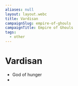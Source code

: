 ```yaml
---
aliases: null
layout: layout.webc
title: Vardisan
campaignSlug: empire-of-ghouls
campaignTitle: Empire of Ghouls
tags:
  - other
---
```

# Vardisan

- God of hunger
- 
